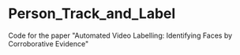 # Person_Track_and_Label
Code for the paper "Automated Video Labelling: Identifying Faces by Corroborative Evidence"

